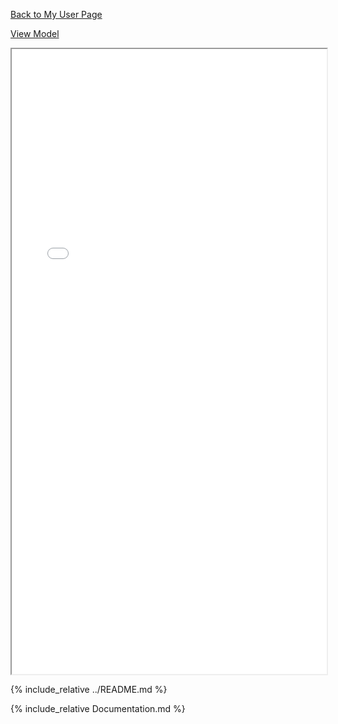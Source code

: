 [Back to My User Page](https://juicyjons.github.io/)

[View Model](CryptoWaveDynamics.html)


<iframe src="CryptoWaveDynamics.html" width="100%" height="1000px"></iframe>

{% include_relative ../README.md %}

{% include_relative Documentation.md %}
